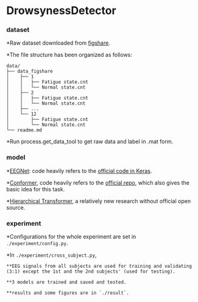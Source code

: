 # DrowsynessDetector


### dataset
*Raw dataset downloaded from [figshare](https://figshare.com/articles/dataset/The_original_EEG_data_for_driver_fatigue_detection/5202739).

*The file structure has been organized as follows:
```
data/
├── data_figshare
│    ├── 1
│    │   ├── Fatigue state.cnt
│    │   └── Normal state.cnt
│    ├── 2
│    │   ├── Fatigue state.cnt
│    │   └── Normal state.cnt
│    ├── ...
│    └── 12
│        ├── Fatigue state.cnt
│        └── Normal state.cnt
└── readme.md
```

*Run process.get_data_tool to get raw data and label in .mat form.

### model
*[EEGNet](https://arxiv.org/abs/1611.08024): code heavily refers to the [official code in Keras](https://github.com/vlawhern/arl-eegmodels).

*[Conformer](https://ieeexplore.ieee.org/document/9991178), code heavily refers to the [official repo](https://github.com/eeyhsong/EEG-Conformer), which also gives the basic idea for this task.

*[Hierarchical Transformer](https://ieeexplore.ieee.org/document/10078473), a relatively new research without official open source.

### experiment
*Configurations for the whole experiment are set in `./experiment/config.py`.

*In `./experiment/cross_subject.py`, 

    **EEG signals from all subjects are used for training and validating (3:1) except the 1st and the 2nd subjects' (used for testing).

    **3 models are trained and saved and tested.

    **results and some figures are in `./result`.

